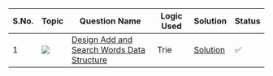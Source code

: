 S.No. | Topic | Question Name | Logic Used | Solution | Status |
------|---------------|------------|-------|------|------|
1 | ![](https://img.shields.io/badge/Trie-f0772b?style=for-the-badge&logo=array&logoColor=black) | [Design Add and Search Words Data Structure](https://leetcode.com/problems/design-add-and-search-words-data-structure/description/) | Trie | [Solution](https://github.com/himanshugupta09/LEETCODE_SOLUTIONS/blob/main/Trie/design-add-and-search-words-data-structure.cpp) | ✅ |
